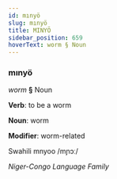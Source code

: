 ```yaml
---
id: mınyö
slug: mınyö
title: MINYÖ
sidebar_position: 659
hoverText: worm § Noun
---
```


### mınyö

*worm* **§** Noun

**Verb**: to be a worm

**Noun**: worm

**Modifier**: worm-related

Swahili mnyoo /mɲɔː/

*Niger-Congo Language Family*